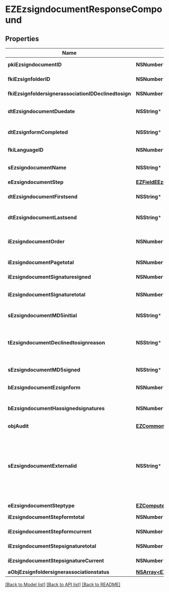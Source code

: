 # EZEzsigndocumentResponseCompound

## Properties
Name | Type | Description | Notes
------------ | ------------- | ------------- | -------------
**pkiEzsigndocumentID** | **NSNumber*** | The unique ID of the Ezsigndocument | 
**fkiEzsignfolderID** | **NSNumber*** | The unique ID of the Ezsignfolder | 
**fkiEzsignfoldersignerassociationIDDeclinedtosign** | **NSNumber*** | The unique ID of the Ezsignfoldersignerassociation | [optional] 
**dtEzsigndocumentDuedate** | **NSString*** | The maximum date and time at which the Ezsigndocument can be signed. | 
**dtEzsignformCompleted** | **NSString*** | The date and time at which the Ezsignform has been completed. | [optional] 
**fkiLanguageID** | **NSNumber*** | The unique ID of the Language.  Valid values:  |Value|Description| |-|-| |1|French| |2|English| | [optional] 
**sEzsigndocumentName** | **NSString*** | The name of the document that will be presented to Ezsignfoldersignerassociations | 
**eEzsigndocumentStep** | [**EZFieldEEzsigndocumentStep***](EZFieldEEzsigndocumentStep.md) |  | 
**dtEzsigndocumentFirstsend** | **NSString*** | The date and time when the Ezsigndocument was first sent. | [optional] 
**dtEzsigndocumentLastsend** | **NSString*** | The date and time when the Ezsigndocument was sent the last time. | [optional] 
**iEzsigndocumentOrder** | **NSNumber*** | The order in which the Ezsigndocument will be presented to the signatory in the Ezsignfolder. | 
**iEzsigndocumentPagetotal** | **NSNumber*** | The number of pages in the Ezsigndocument. | 
**iEzsigndocumentSignaturesigned** | **NSNumber*** | The number of signatures that were signed in the document. | 
**iEzsigndocumentSignaturetotal** | **NSNumber*** | The number of total signatures that were requested in the Ezsigndocument. | 
**sEzsigndocumentMD5initial** | **NSString*** | MD5 Hash of the initial PDF Document before signatures were applied to it. | [optional] 
**tEzsigndocumentDeclinedtosignreason** | **NSString*** | A custom text message that will contain the refusal message if the Ezsigndocument is declined to sign | [optional] 
**sEzsigndocumentMD5signed** | **NSString*** | MD5 Hash of the final PDF Document after all signatures were applied to it. | [optional] 
**bEzsigndocumentEzsignform** | **NSNumber*** | If the Ezsigndocument contains an Ezsignform or not | [optional] 
**bEzsigndocumentHassignedsignatures** | **NSNumber*** | If the Ezsigndocument contains signed signatures (From internal or external sources) | [optional] 
**objAudit** | [**EZCommonAudit***](EZCommonAudit.md) |  | [optional] 
**sEzsigndocumentExternalid** | **NSString*** | This field can be used to store an External ID from the client&#39;s system.  Anything can be stored in this field, it will never be evaluated by the eZmax system and will be returned AS-IS.  To store multiple values, consider using a JSON formatted structure, a URL encoded string, a CSV or any other custom format.  | [optional] 
**eEzsigndocumentSteptype** | [**EZComputedEEzsigndocumentSteptype***](EZComputedEEzsigndocumentSteptype.md) |  | 
**iEzsigndocumentStepformtotal** | **NSNumber*** | The total number of steps in the form filling phase | 
**iEzsigndocumentStepformcurrent** | **NSNumber*** | The current step in the form filling phase | 
**iEzsigndocumentStepsignaturetotal** | **NSNumber*** | The total number of steps in the signature filling phase | 
**iEzsigndocumentStepsignatureCurrent** | **NSNumber*** | The current step in the signature phase | 
**aObjEzsignfoldersignerassociationstatus** | [**NSArray&lt;EZCustomEzsignfoldersignerassociationstatusResponse&gt;***](EZCustomEzsignfoldersignerassociationstatusResponse.md) |  | 

[[Back to Model list]](../README.md#documentation-for-models) [[Back to API list]](../README.md#documentation-for-api-endpoints) [[Back to README]](../README.md)


